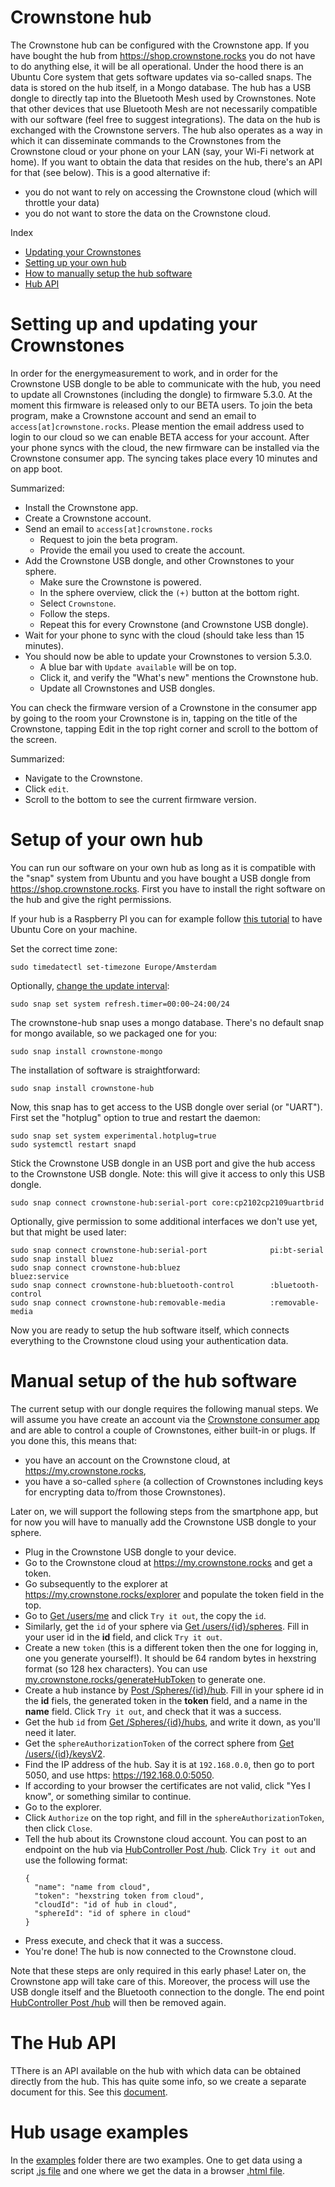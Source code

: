 # Crownstone hub

The Crownstone hub can be configured with the Crownstone app. If you have bought the hub from <https://shop.crownstone.rocks> you do not have to do anything else, 
it will be all operational. Under the hood there is an Ubuntu Core system that gets software updates via so-called snaps. The data is stored on the hub itself,
in a Mongo database. The hub has a USB dongle to directly tap into the Bluetooth Mesh used by Crownstones. Note that other devices that use Bluetooth Mesh 
are not necessarily compatible with our software (feel free to suggest integrations). The data on the hub is exchanged with the Crownstone servers. The hub also 
operates as a way in which it can disseminate commands to the Crownstones from the Crownstone cloud or your phone on your LAN (say, your Wi-Fi network at home). 
If you want to obtain the data that resides on the hub, there's an API for that (see below). This is a good alternative if:
* you do not want to rely on accessing the Crownstone cloud (which will throttle your data)
* you do not want to store the data on the Crownstone cloud.

Index

- [Updating your Crownstones](#setting-up-and-updating-your-Crownstones)
- [Setting up your own hub](#setup-of-your-own-hub)
- [How to manually setup the hub software](#manual-setup-of-the-hub-software)
- [Hub API](#the-hub-api)


# Setting up and updating your Crownstones

In order for the energymeasurement to work, and in order for the Crownstone USB dongle to be able to communicate with the hub, you need to update all Crownstones (including the dongle) to firmware 5.3.0. At the moment this firmware is released only to our BETA users. To join the beta program, make a Crownstone account and send an email to `access[at]crownstone.rocks`. Please mention the email address used to login to our cloud so we can enable BETA access for your account. After your phone syncs with the cloud, the new firmware can be installed via the Crownstone consumer app. The syncing takes place every 10 minutes and on app boot.

Summarized:

- Install the Crownstone app.
- Create a Crownstone account.
- Send an email to `access[at]crownstone.rocks`
    - Request to join the beta program.
    - Provide the email you used to create the account.
- Add the Crownstone USB dongle, and other Crownstones to your sphere.
    - Make sure the Crownstone is powered.
    - In the sphere overview, click the `(+)` button at the bottom right.
    - Select `Crownstone`.
    - Follow the steps.
    - Repeat this for every Crownstone (and Crownstone USB dongle).
- Wait for your phone to sync with the cloud (should take less than 15 minutes).
- You should now be able to update your Crownstones to version 5.3.0.
    - A blue bar with `Update available` will be on top.
    - Click it, and verify the "What's new" mentions the Crownstone hub.
    - Update all Crownstones and USB dongles.

You can check the firmware version of a Crownstone in the consumer app by going to the room your Crownstone is in, tapping on the title of the Crownstone, tapping Edit in the top right corner and scroll to the bottom of the screen.

Summarized:

- Navigate to the Crownstone.
- Click `edit`.
- Scroll to the bottom to see the current firmware version.

# Setup of your own hub

You can run our software on your own hub as long as it is compatible with the "snap" system from Ubuntu and you have bought a USB dongle 
from <https://shop.crownstone.rocks>. First you have to install the right software on the hub and give the right permissions.

If your hub is a Raspberry PI you can for example follow [this tutorial](https://ubuntu.com/tutorials/how-to-install-ubuntu-core-on-raspberry-pi#1-overview) to have Ubuntu Core on your machine.

Set the correct time zone:

    sudo timedatectl set-timezone Europe/Amsterdam

Optionally, [change the update interval](https://snapcraft.io/docs/keeping-snaps-up-to-date):

    sudo snap set system refresh.timer=00:00~24:00/24

The crownstone-hub snap uses a mongo database. There's no default snap for mongo available, so we packaged one for you:

    sudo snap install crownstone-mongo

The installation of software is straightforward:

    sudo snap install crownstone-hub

Now, this snap has to get access to the USB dongle over serial (or "UART"). First set the "hotplug" option to true and restart the daemon:

    sudo snap set system experimental.hotplug=true
    sudo systemctl restart snapd

Stick the Crownstone USB dongle in an USB port and give the hub access to the Crownstone USB dongle. Note: this will give it access to only this USB dongle.

    sudo snap connect crownstone-hub:serial-port core:cp2102cp2109uartbrid

Optionally, give permission to some additional interfaces we don't use yet, but that might be used later:

    sudo snap connect crownstone-hub:serial-port              pi:bt-serial
    sudo snap install bluez
    sudo snap connect crownstone-hub:bluez                    bluez:service
    sudo snap connect crownstone-hub:bluetooth-control        :bluetooth-control
    sudo snap connect crownstone-hub:removable-media          :removable-media

Now you are ready to setup the hub software itself, which connects everything to the Crownstone cloud using your authentication data.


# Manual setup of the hub software

The current setup with our dongle requires the following manual steps. We will assume you have create an account via the [Crownstone consumer app](https://crownstone.rocks/app/)
and are able to control a couple of Crownstones, either built-in or plugs. If you done this, this means that:
* you have an account on the Crownstone cloud, at <https://my.crownstone.rocks>,
* you have a so-called `sphere` (a collection of Crownstones including keys for encrypting data to/from those Crownstones). 

Later on, we will support the following steps from the smartphone app, but for now you will have to manually add the Crownstone USB dongle to your sphere.

- Plug in the Crownstone USB dongle to your device.
- Go to the Crownstone cloud at <https://my.crownstone.rocks> and get a token.
- Go subsequently to the explorer at <https://my.crownstone.rocks/explorer> and populate the token field in the top.
- Go to [Get /users/me](https://cloud.crownstone.rocks/explorer/#!/user/user_me) and click `Try it out`, the copy the `id`.
- Similarly, get the `id` of your sphere via [Get /users/{id}/spheres](https://cloud.crownstone.rocks/explorer/#!/user/user_spheres). Fill in your user id in the **id** field, and click `Try it out`.
- Create a new `token` (this is a different token then the one for logging in, one you generate yourself!). It should be 64 random bytes in hexstring format (so 128 hex characters). You can use [my.crownstone.rocks/generateHubToken](https://my.crownstone.rocks/generateHubToken) to generate one.
- Create a hub instance by [Post /Spheres/{id}/hub](https://cloud.crownstone.rocks/explorer/#!/Sphere/Sphere_createHub). Fill in your sphere id in the **id** fiels, the generated token in the **token** field, and a name in the **name** field. Click `Try it out`, and check that it was a success.
- Get the hub `id` from [Get /Spheres/{id}/hubs](https://my.crownstone.rocks/explorer/#!/Sphere/Sphere_prototype_get_hubs), and write it down, as you'll need it later.
- Get the `sphereAuthorizationToken` of the correct sphere from [Get /users/{id}/keysV2](https://my.crownstone.rocks/explorer/#!/user/user_getEncryptionKeysV2).
- Find the IP address of the hub. Say it is at `192.168.0.0`, then go to port 5050, and use https: https://192.168.0.0:5050.
- If according to your browser the certificates are not valid, click "Yes I know", or something similar to continue.
- Go to the explorer.
- Click `Authorize` on the top right, and fill in the `sphereAuthorizationToken`, then click `Close`.
- Tell the hub about its Crownstone cloud account. You can post to an endpoint on the hub via [HubController Post /hub](https://192.168.0.0:5050/explorer/#/HubController/HubController.createHub). Click `Try it out` and use the following format:
  ```
  {
    "name": "name from cloud",
    "token": "hexstring token from cloud",
    "cloudId": "id of hub in cloud",
    "sphereId": "id of sphere in cloud"
  }
  ```
- Press execute, and check that it was a success.
- You're done! The hub is now connected to the Crownstone cloud.

Note that these steps are only required in this early phase! Later on, the Crownstone app will take care of this. Moreover, the process will use the USB dongle itself and the Bluetooth connection to the dongle. The end point [HubController Post /hub](https://192.168.0.0:5050/explorer/#/HubController/HubController.createHub) will then be removed again.


# The Hub API

TThere is an API available on the hub with which data can be obtained directly from the hub. This has quite some info, so we create a separate document for this. See this [document](ENDPOINTS.md).

# Hub usage examples

In the [examples](examples/) folder there are two examples. One to get data using a  script [.js file](./examples/example.js) and one where we get the data in a browser [.html file](./examples/example.html).
